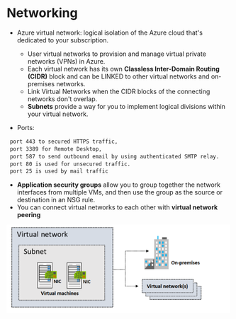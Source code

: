 # Networking

* Azure virtual network: logical isolation of the Azure cloud that's dedicated to your subscription.
  - User virtual networks to provision and manage virtual private networks (VPNs) in Azure.
  - Each virtual network has its own **Classless Inter-Domain Routing (CIDR)** block and can be LINKED to other virtual networks and on-premises networks.
  - Link Virtual Networks when the CIDR blocks of the connecting networks don't overlap.
  - **Subnets** provide a way for you to implement logical divisions within your virtual network.



* Ports:
```bash
 port 443 to secured HTTPS traffic, 
 port 3389 for Remote Desktop,  
 port 587 to send outbound email by using authenticated SMTP relay. 
 port 80 is used for unsecured traffic. 
 port 25 is used by mail traffic
```

* **Application security groups** allow you to group together the network interfaces from multiple VMs, and then use the group as the source or destination in an NSG rule.
* You can connect virtual networks to each other with **virtual network peering**

![virtual networks](https://github.com/dejanu/az104/blob/main/src/virtual_networks.png)